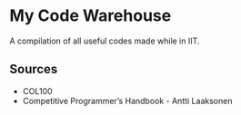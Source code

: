# My Code Warehouse
A compilation of all useful codes made while in IIT.

## Sources
* COL100
* Competitive Programmer’s Handbook - Antti Laaksonen
